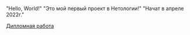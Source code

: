 "Hello, World!"
"Это мой первый проект в Нетологии!"
"Начат в апреле 2022г."  

[Дипломная работа](https://tolik19bat.github.io/Diploma/)
